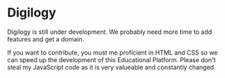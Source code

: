 # Digilogy

Digilogy is still under development. We probably need more time to add features and get a domain.

If you want to contribute, you must me proficient in HTML and CSS so we can speed up the development of this Educational Platform. Please don't steal my JavaScript code as it is very valueable and constantly changed.
